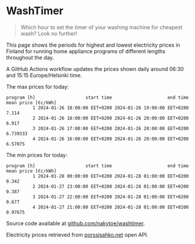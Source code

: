 
# WashTimer

> Which hour to set the timer of your washing machine for cheapest wash? Look no further!

This page shows the periods for highest and lowest electricity prices in Finland 
for running home appliance programs of different lengths throughout the day. 

A GitHub Actions workflow updates the prices shown daily around 06:30 and 15:15 Europe/Helsinki time.

The max prices for today:

	program [h]                   start time                     end time mean price [€c/kWh]
	          1 2024-01-26 18:00:00 EET+0200 2024-01-26 19:00:00 EET+0200               7.114
	          2 2024-01-26 18:00:00 EET+0200 2024-01-26 20:00:00 EET+0200               6.917
	          3 2024-01-26 17:00:00 EET+0200 2024-01-26 20:00:00 EET+0200            6.739333
	          4 2024-01-26 16:00:00 EET+0200 2024-01-26 20:00:00 EET+0200             6.57075

The min prices for today:

	program [h]                   start time                     end time mean price [€c/kWh]
	          1 2024-01-28 00:00:00 EET+0200 2024-01-28 01:00:00 EET+0200               0.342
	          2 2024-01-27 23:00:00 EET+0200 2024-01-28 01:00:00 EET+0200               0.387
	          3 2024-01-27 22:00:00 EET+0200 2024-01-28 01:00:00 EET+0200               0.677
	          4 2024-01-27 21:00:00 EET+0200 2024-01-28 01:00:00 EET+0200             0.97675


Source code available at [github.com/nakytoe/washtimer](https://github.com/nakytoe/washtimer).

Electricity prices retrieved from [porssisahko.net](https://porssisahko.net/api) open API.
